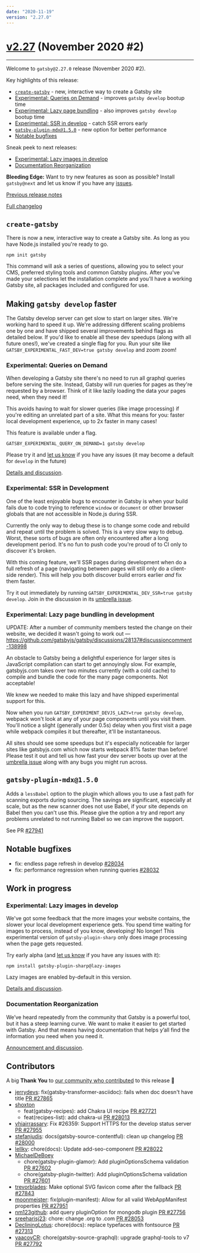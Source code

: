 ```yaml
---
date: "2020-11-19"
version: "2.27.0"
---
```


# [v2.27](https://github.com/gatsbyjs/gatsby/compare/gatsby@2.27.0-next.0...gatsby@2.27.0) (November 2020 #2)

---

Welcome to `gatsby@2.27.0` release (November 2020 #2).

Key highlights of this release:

- [`create-gatsby`](#create-gatsby) - new, interactive way to create a Gatsby site
- [Experimental: Queries on Demand](#experimental-queries-on-demand) - improves `gatsby develop` bootup time
- [Experimental: Lazy page bundling](#experimental-lazy-page-bundling-in-development) - also improves `gatsby develop` bootup time
- [Experimental: SSR in develop](#experimental-ssr-in-development) - catch SSR errors early
- [`gatsby-plugin-mdx@1.5.0`](#gatsby-plugin-mdx150) - new option for better performance
- [Notable bugfixes](#notable-bugfixes)

Sneak peek to next releases:

- [Experimental: Lazy images in develop](#experimental-lazy-images-in-develop)
- [Documentation Reorganization](#documentation-reorganization)

**Bleeding Edge:** Want to try new features as soon as possible? Install `gatsby@next` and let us know if you have any [issues](https://github.com/gatsbyjs/gatsby/issues).

[Previous release notes](/docs/reference/release-notes/v2.26)

[Full changelog](https://github.com/gatsbyjs/gatsby/compare/gatsby@2.27.0-next.0...gatsby@2.27.0)

## `create-gatsby`

There is now a new, interactive way to create a Gatsby site. As long as you have Node.js installed you're ready to go.

```shell
npm init gatsby
```

This command will ask a series of questions, allowing you to select your CMS, preferred styling tools and common Gatsby plugins. After you've made your selections let the installation complete and you'll have a working Gatsby site, all packages included and configured for use.

## Making `gatsby develop` faster

The Gatsby develop server can get slow to start on larger sites. We're working hard to speed it up. We're addressing different scaling problems one by one and have shipped several improvements behind flags as detailed below. If you'd like to enable all these dev speedups (along with all future ones!), we've created a single flag for you. Run your site like `GATSBY_EXPERIMENTAL_FAST_DEV=true gatsby develop` and zoom zoom!

### Experimental: Queries on Demand

When developing a Gatsby site there's no need to run all graphql queries before serving the site.
Instead, Gatsby will run queries for pages as they're requested by a browser.
Think of it like lazily loading the data your pages need, when they need it!

This avoids having to wait for slower queries (like image processing) if you're editing an unrelated part of a site.
What this means for you: faster local development experience, up to 2x faster in many cases!

This feature is available under a flag.

```shell
GATSBY_EXPERIMENTAL_QUERY_ON_DEMAND=1 gatsby develop
```

Please try it and [let us know](https://github.com/gatsbyjs/gatsby/discussions/27620) if you have any issues
(it may become a default for `develop` in the future)

[Details and discussion](https://github.com/gatsbyjs/gatsby/discussions/27620).

### Experimental: SSR in Development

One of the least enjoyable bugs to encounter in Gatsby is when your build fails due to code trying to reference `window` or `document` or other browser globals that are not accessible in Node.js during SSR.

Currently the only way to debug these is to change some code and rebuild and repeat until the problem is solved. This is a very slow way to debug. Worst, these sorts of bugs are often only encountered after a long development period. It's no fun to push code you're proud of to CI only to discover it's broken.

With this coming feature, we'll SSR pages during development when do a full refresh of a page (navigating between pages will still only do a client-side render). This will help you both discover build errors earlier _and_ fix them faster.

Try it out immediately by running `GATSBY_EXPERIMENTAL_DEV_SSR=true gatsby develop`. Join in the discussion in its [umbrella issue](https://github.com/gatsbyjs/gatsby/issues/28138).

### Experimental: Lazy page bundling in development

UPDATE: After a number of community members tested the change on their website, we decided it wasn't going to work out — https://github.com/gatsbyjs/gatsby/discussions/28137#discussioncomment-138998

An obstacle to Gatsby being a delightful experience for larger sites is JavaScript compilation can start to get annoyingly slow. For example, gatsbyjs.com takes over two minutes currently (with a cold cache) to compile and bundle the code for the many page components. Not acceptable!

We knew we needed to make this lazy and have shipped experimental support for this.

Now when you run `GATSBY_EXPERIMENT_DEVJS_LAZY=true gatsby develop`, webpack won't look at any of your page components until you visit them. You'll notice a slight (generally under 0.5s) delay when you first visit a page while webpack compiles it but thereafter, it'll be instantaneous.

All sites should see some speedups but it's especially noticeable for larger sites like gatsbyjs.com which now starts webpack 81% faster than before! Please test it out and tell us how fast your dev server boots up over at the [umbrella issue](https://github.com/gatsbyjs/gatsby/discussions/28137) along with any bugs you might run across.

## `gatsby-plugin-mdx@1.5.0`

Adds a `lessBabel` option to the plugin which allows you to use a fast path for scanning exports during sourcing. The savings are significant, especially at scale, but as the new scanner does not use Babel, if your site depends on Babel then you can't use this. Please give the option a try and report any problems unrelated to not running Babel so we can improve the support.

See PR [#27941](https://github.com/gatsbyjs/gatsby/issues/27941)

## Notable bugfixes

- fix: endless page refresh in develop [#28034](https://github.com/gatsbyjs/gatsby/pull/28034)
- fix: performance regression when running queries [#28032](https://github.com/gatsbyjs/gatsby/pull/28032)

## Work in progress

### Experimental: Lazy images in develop

We've got some feedback that the more images your website contains, the slower your local development experience gets.
You spend time waiting for images to process, instead of you know, developing! No longer!
This experimental version of `gatsby-plugin-sharp` only does image processing when the page gets requested.

Try early alpha (and [let us know](https://github.com/gatsbyjs/gatsby/discussions/27603) if you have any issues with it):

```shell
npm install gatsby-plugin-sharp@lazy-images
```

Lazy images are enabled by-default in this version.

[Details and discussion](https://github.com/gatsbyjs/gatsby/discussions/27603).

### Documentation Reorganization

We’ve heard repeatedly from the community that Gatsby is a powerful tool,
but it has a steep learning curve. We want to make it easier to get started with Gatsby.
And that means having documentation that helps y’all find the information you need when you need it.

[Announcement and discussion](https://github.com/gatsbyjs/gatsby/discussions/27856).

## Contributors

A big **Thank You** to [our community who contributed](https://github.com/gatsbyjs/gatsby/compare/gatsby@2.27.0-next.0...gatsby@2.27.0) to this release 💜

- [jerrydevs](https://github.com/jerrydevs): fix(gatsby-transformer-asciidoc): fails when doc doesn't have title [PR #27865](https://github.com/gatsbyjs/gatsby/pull/27865)
- [shoxton](https://github.com/shoxton)
  - feat(gatsby-recipes): add Chakra UI recipe [PR #27721](https://github.com/gatsbyjs/gatsby/pull/27721)
  - feat(recipes-list): add chakra-ui [PR #28013](https://github.com/gatsbyjs/gatsby/pull/28013)
- [vhiairrassary](https://github.com/vhiairrassary): Fix #26359: Support HTTPS for the develop status server [PR #27955](https://github.com/gatsbyjs/gatsby/pull/27955)
- [stefanjudis](https://github.com/stefanjudis): docs(gatsby-source-contentful): clean up changelog [PR #28000](https://github.com/gatsbyjs/gatsby/pull/28000)
- [lellky](https://github.com/lellky): chore(docs): Update add-seo-component [PR #28022](https://github.com/gatsbyjs/gatsby/pull/28022)
- [MichaelDeBoey](https://github.com/MichaelDeBoey)
  - chore(gatsby-plugin-glamor): Add pluginOptionsSchema validation [PR #27602](https://github.com/gatsbyjs/gatsby/pull/27602)
  - chore(gatsby-plugin-twitter): Add pluginOptionsSchema validation [PR #27601](https://github.com/gatsbyjs/gatsby/pull/27601)
- [trevorblades](https://github.com/trevorblades): Make optional SVG favicon come after the fallback [PR #27843](https://github.com/gatsbyjs/gatsby/pull/27843)
- [moonmeister](https://github.com/moonmeister): fix(plugin-manifest): Allow for all valid WebAppManifest properties [PR #27951](https://github.com/gatsbyjs/gatsby/pull/27951)
- [nm123github](https://github.com/nm123github): add query pluginOption for mongodb plugin [PR #27756](https://github.com/gatsbyjs/gatsby/pull/27756)
- [sreeharisj23](https://github.com/sreeharisj23): chore: change .org to .com [PR #28053](https://github.com/gatsbyjs/gatsby/pull/28053)
- [DecliningLotus](https://github.com/DecliningLotus): chore(docs): replace typefaces with fontsource [PR #27313](https://github.com/gatsbyjs/gatsby/pull/27313)
- [yaacovCR](https://github.com/yaacovCR): chore(gatsby-source-graphql): upgrade graphql-tools to v7 [PR #27792](https://github.com/gatsbyjs/gatsby/pull/27792)
